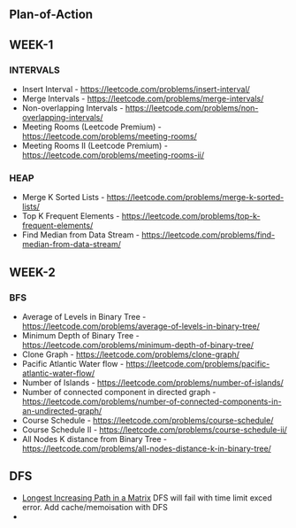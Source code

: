## Plan-of-Action
## WEEK-1

### INTERVALS
- Insert Interval - https://leetcode.com/problems/insert-interval/
- Merge Intervals - https://leetcode.com/problems/merge-intervals/
- Non-overlapping Intervals - https://leetcode.com/problems/non-overlapping-intervals/
- Meeting Rooms (Leetcode Premium) - https://leetcode.com/problems/meeting-rooms/
- Meeting Rooms II (Leetcode Premium) - https://leetcode.com/problems/meeting-rooms-ii/

### HEAP
- Merge K Sorted Lists - https://leetcode.com/problems/merge-k-sorted-lists/
- Top K Frequent Elements - https://leetcode.com/problems/top-k-frequent-elements/
- Find Median from Data Stream - https://leetcode.com/problems/find-median-from-data-stream/

## WEEK-2
### BFS
- Average of Levels in Binary Tree - https://leetcode.com/problems/average-of-levels-in-binary-tree/
- Minimum Depth of Binary Tree - https://leetcode.com/problems/minimum-depth-of-binary-tree/
- Clone Graph - https://leetcode.com/problems/clone-graph/
- Pacific Atlantic Water flow - https://leetcode.com/problems/pacific-atlantic-water-flow/
- Number of Islands - https://leetcode.com/problems/number-of-islands/
- Number of connected component in directed graph - https://leetcode.com/problems/number-of-connected-components-in-an-undirected-graph/
- Course Schedule - https://leetcode.com/problems/course-schedule/
- Course Schedule II - https://leetcode.com/problems/course-schedule-ii/
- All Nodes K distance from Binary Tree - https://leetcode.com/problems/all-nodes-distance-k-in-binary-tree/


## DFS
- [Longest Increasing Path in a Matrix](https://leetcode.com/problems/longest-increasing-path-in-a-matrix/) DFS will fail with time limit exced error. Add cache/memoisation with DFS
- 
